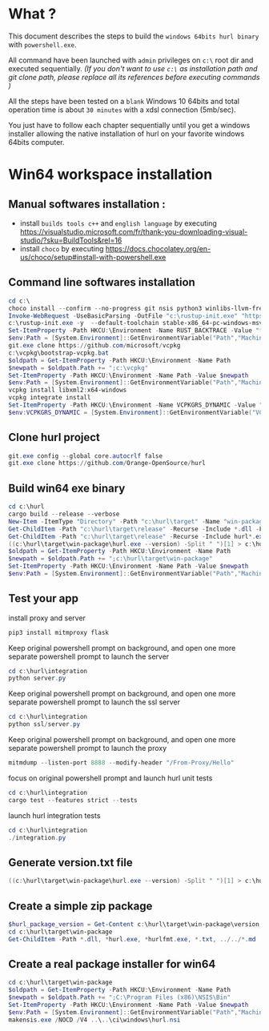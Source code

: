 # What ?

This document describes the steps to build the `windows 64bits hurl binary` with `powershell.exe`.

All command have been launched with `admin` privileges on `c:\` root dir and executed sequentially. *(If you don't want to use `c:\` as installation path and git clone path, please replace all its references before executing commands )*

All the steps have been tested on a `blank` Windows 10 64bits and total operation time is about `30 minutes` with a xdsl connection (5mb/sec). 

You just have to follow each chapter sequentially until you get a windows installer allowing the native installation of hurl on your favorite windows 64bits computer.

# Win64 workspace installation

## Manual softwares installation :

- install `builds tools c++` and `english language` by executing https://visualstudio.microsoft.com/fr/thank-you-downloading-visual-studio/?sku=BuildTools&rel=16
- install `choco` by executing https://docs.chocolatey.org/en-us/choco/setup#install-with-powershell.exe

## Command line softwares installation

```powershell
cd c:\
choco install --confirm --no-progress git nsis python3 winlibs-llvm-free nsis
Invoke-WebRequest -UseBasicParsing -OutFile "c:\rustup-init.exe" "https://static.rust-lang.org/rustup/dist/i686-pc-windows-gnu/rustup-init.exe"
c:\rustup-init.exe -y  --default-toolchain stable-x86_64-pc-windows-msvc
Set-ItemProperty -Path HKCU:\Environment -Name RUST_BACKTRACE -Value "full"
$env:Path = [System.Environment]::GetEnvironmentVariable("Path","Machine") + ";" + [System.Environment]::GetEnvironmentVariable("Path","User") 
git.exe clone https://github.com/microsoft/vcpkg
c:\vcpkg\bootstrap-vcpkg.bat
$oldpath = Get-ItemProperty -Path HKCU:\Environment -Name Path
$newpath = $oldpath.Path += ";c:\vcpkg"
Set-ItemProperty -Path HKCU:\Environment -Name Path -Value $newpath
$env:Path = [System.Environment]::GetEnvironmentVariable("Path","Machine") + ";" + [System.Environment]::GetEnvironmentVariable("Path","User") 
vcpkg install libxml2:x64-windows
vcpkg integrate install
Set-ItemProperty -Path HKCU:\Environment -Name VCPKGRS_DYNAMIC -Value "1"
$env:VCPKGRS_DYNAMIC = [System.Environment]::GetEnvironmentVariable("VCPKGRS_DYNAMIC","User")
```

## Clone hurl project

```powershell
git.exe config --global core.autocrlf false
git.exe clone https://github.com/Orange-OpenSource/hurl
```

## Build win64 exe binary

```powershell
cd c:\hurl
cargo build --release --verbose
New-Item -ItemType "Directory" -Path "c:\hurl\target" -Name "win-package"
Get-ChildItem -Path "c:\hurl\target\release" -Recurse -Include *.dll -File | Copy-Item -Destination "c:\hurl\target\win-package"
Get-ChildItem -Path "c:\hurl\target\release" -Recurse -Include hurl*.exe -File | Copy-Item -Destination "c:\hurl\target\win-package"
((c:\hurl\target\win-package\hurl.exe --version) -Split " ")[1] > c:\hurl\target\win-package\version.txt
$oldpath = Get-ItemProperty -Path HKCU:\Environment -Name Path
$newpath = $oldpath.Path += ";c:\hurl\target\win-package"
Set-ItemProperty -Path HKCU:\Environment -Name Path -Value $newpath
$env:Path = [System.Environment]::GetEnvironmentVariable("Path","Machine") + ";" + [System.Environment]::GetEnvironmentVariable("Path","User")
```

## Test your app

install proxy and server

```powershell
pip3 install mitmproxy flask
```

Keep original powershell prompt on background, and open one more separate powershell prompt to launch the server

```powershell
cd c:\hurl\integration
python server.py
```

Keep original powershell prompt on background, and open one more separate powershell prompt to launch the ssl server

```powershell
cd c:\hurl\integration
python ssl/server.py
```


Keep original powershell prompt on background, and open one more separate powershell prompt to launch the proxy

```powershell
mitmdump --listen-port 8888 --modify-header "/From-Proxy/Hello"
```

focus on original powershell prompt and launch hurl unit tests

```powershell
cd c:\hurl\integration
cargo test --features strict --tests
```

launch hurl integration tests

```powershell
cd c:\hurl\integration
./integration.py
```

## Generate version.txt file

```powershell
((c:\hurl\target\win-package\hurl.exe --version) -Split " ")[1] > c:\hurl\target\win-package\version.txt
```

## Create a simple zip package

```powershell
$hurl_package_version = Get-Content c:\hurl\target\win-package\version.txt
cd c:\hurl\target\win-package
Get-ChildItem -Path *.dll, *hurl.exe, *hurlfmt.exe, *.txt, ../../*.md  -Exclude hex_literal* | Compress-Archive -DestinationPath hurl-${hurl_package_version}-win64.zip
```

## Create a real package installer for win64

```powershell
cd c:\hurl\target\win-package
$oldpath = Get-ItemProperty -Path HKCU:\Environment -Name Path
$newpath = $oldpath.Path += ";C:\Program Files (x86)\NSIS\Bin"
Set-ItemProperty -Path HKCU:\Environment -Name Path -Value $newpath
$env:Path = [System.Environment]::GetEnvironmentVariable("Path","Machine") + ";" + [System.Environment]::GetEnvironmentVariable("Path","User") 
makensis.exe /NOCD /V4 ..\..\ci\windows\hurl.nsi
```
